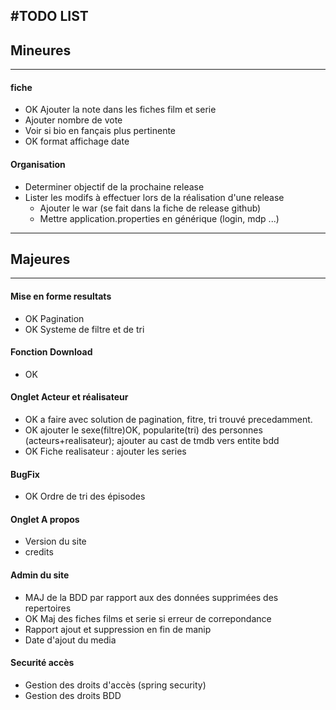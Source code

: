 #TODO LIST
--------------------
## Mineures
------------------------

#### fiche
+ OK Ajouter la note dans les fiches film et serie
+ Ajouter nombre de vote
+ Voir si bio en fançais plus pertinente
+ OK format affichage date

#### Organisation
+ Determiner objectif de la prochaine release  
+ Lister les modifs à effectuer lors de la réalisation d'une release
     + Ajouter le war (se fait dans la fiche de release github)
     + Mettre application.properties en générique (login, mdp ...)

------------------------------------
## Majeures
---------------------------------
#### Mise en forme resultats
+ OK Pagination 
+ OK Systeme de filtre et de tri

#### Fonction Download
+ OK
      
#### Onglet Acteur et réalisateur
+ OK a faire avec solution de pagination, fitre, tri trouvé precedamment.
+ OK ajouter le sexe(filtre)OK, popularite(tri) des personnes (acteurs+realisateur); ajouter au cast de tmdb vers entite bdd
+ OK Fiche realisateur : ajouter les series

#### BugFix
+ OK Ordre de tri des épisodes

#### Onglet A propos
+ Version du site
+ credits

#### Admin du site
+ MAJ de la BDD par rapport aux des données supprimées des repertoires
+ OK Maj des fiches films et serie si erreur de correpondance    
+ Rapport ajout et suppression en fin de manip
+ Date d'ajout du media

#### Securité accès
+ Gestion des droits d'accès (spring security)
+ Gestion des droits BDD


